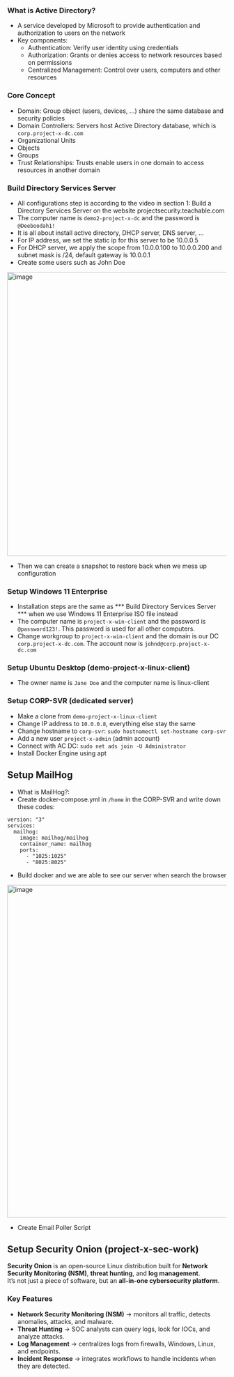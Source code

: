 ### What is Active Directory?
- A service developed by Microsoft to provide authentication and authorization to users on the network
- Key components:
  + Authentication: Verify user identity using credentials
  + Authorization: Grants or denies access to network resources based on permissions
  + Centralized Management: Control over users, computers and other resources
### Core Concept
- Domain: Group object (users, devices, ...) share the same database and security policies
- Domain Controllers: Servers host Active Directory database, which is ```corp.project-x-dc.com```
- Organizational Units
- Objects
- Groups
- Trust Relationships: Trusts enable users in one domain to access resources in another domain
### Build Directory Services Server
- All configurations step is according to the video in section 1: Build a Directory Services Server on the website projectsecurity.teachable.com
- The computer name is ```demo2-project-x-dc``` and the password is ```@Deeboodah1!```
- It is all about install active directory, DHCP server, DNS server, ...
- For IP address, we set the static ip for this server to be 10.0.0.5
- For DHCP server, we apply the scope from 10.0.0.100 to 10.0.0.200 and subnet mask is /24, default gateway is 10.0.0.1
- Create some users such as John Doe
<img width="937" height="652" alt="image" src="https://github.com/user-attachments/assets/b55dbea1-e629-4464-a823-871c490da960" />

-  Then we can create a snapshot to restore back when we mess up configuration

### Setup Windows 11 Enterprise
- Installation steps are the same as *** Build Directory Services Server *** when we use Windows 11 Enterprise ISO file instead
- The computer name is ```project-x-win-client``` and the password is ```@password123!```. This password is used for all other computers.
- Change workgroup to ```project-x-win-client``` and the domain is our DC ```corp.project-x-dc.com```. The account now is ```johnd@corp.project-x-dc.com```
### Setup Ubuntu Desktop (demo-project-x-linux-client)
- The owner name is ``` Jane Doe ``` and the computer name is linux-client
### Setup CORP-SVR (dedicated server)
- Make a clone from ```demo-project-x-linux-client```
- Change IP address to ```10.0.0.8```, everything else stay the same
- Change hostname to ```corp-svr```: ```sudo hostnamectl set-hostname corp-svr```
- Add a new user ```project-x-admin``` (admin account)
- Connect with AC DC: ``` sudo net ads join -U Administrator ```
- Install Docker Engine using apt
## Setup MailHog

- What is MailHog?:
- Create docker-compose.yml in ``` /home ``` in the CORP-SVR and write down these codes:

```
version: "3"
services:
  mailhog:
    image: mailhog/mailhog
    container_name: mailhog
    ports:
      - "1025:1025"
      - "8025:8025"
```
- Build docker and we are able to see our server when search the browser
<img width="1324" height="764" alt="image" src="https://github.com/user-attachments/assets/74c3c52c-1769-4509-8c89-b0030a006cce" />

- Create Email Poller Script

## Setup Security Onion (project-x-sec-work)

**Security Onion** is an open-source Linux distribution built for **Network Security Monitoring (NSM)**, **threat hunting**, and **log management**.  
It’s not just a piece of software, but an **all-in-one cybersecurity platform**.  

###  Key Features
- **Network Security Monitoring (NSM)** → monitors all traffic, detects anomalies, attacks, and malware.
- **Threat Hunting** → SOC analysts can query logs, look for IOCs, and analyze attacks.
- **Log Management** → centralizes logs from firewalls, Windows, Linux, and endpoints.
- **Incident Response** → integrates workflows to handle incidents when they are detected.



